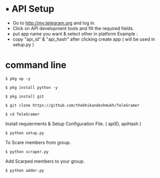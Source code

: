 # • API Setup
* Go to http://my.telegram.org  and log in.
* Click on API development tools and fill the required fields.
* put app name you want & select other in platform Example :
* copy "api_id" & "api_hash" after clicking create app ( will be used in setup.py )

# command line

```
$ pkg up -y

$ pkg install python -y

$ pkg install git

$ git clone https://github.com/thebhikandeshmukh/TeleGramer

$ cd TeleGramer 
```

Install requierments & Setup Configuration File. ( apiID, apiHash )

```
$ python setup.py
```

To Scare members from group.

```
$ python scraper.py
```

Add Scarped members to your group.

```
$ python adder.py
```
